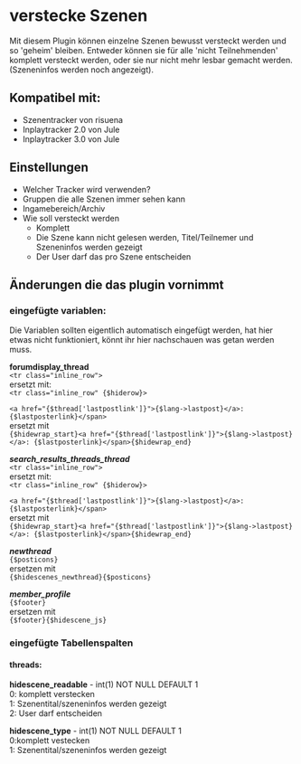 # verstecke Szenen
Mit diesem Plugin können einzelne Szenen bewusst versteckt werden und so 'geheim' bleiben. Entweder können sie für alle 'nicht Teilnehmenden' komplett versteckt werden, oder sie nur nicht mehr lesbar gemacht werden. (Szeneninfos werden noch angezeigt).

    
## Kompatibel mit:
- Szenentracker von risuena
- Inplaytracker 2.0 von Jule
- Inplaytracker 3.0 von Jule

## Einstellungen
- Welcher Tracker wird verwenden?
- Gruppen die alle Szenen immer sehen kann
- Ingamebereich/Archiv
- Wie soll versteckt werden
  - Komplett
  - Die Szene kann nicht gelesen werden, Titel/Teilnemer und Szeneninfos werden gezeigt
  - Der User darf das pro Szene entscheiden


## Änderungen die das plugin vornimmt
### eingefügte variablen:
Die Variablen sollten eigentlich automatisch eingefügt werden, hat hier etwas nicht funktioniert, könnt ihr hier nachschauen was getan werden muss. 
  
    
  **forumdisplay_thread**  
  ```<tr class="inline_row">```   
    ersetzt mit:   
  ```<tr class="inline_row" {$hiderow}>```
      
 ```<a href="{$thread['lastpostlink']}">{$lang->lastpost}</a>: {$lastposterlink}</span>```  
 ersetzt mit  
 ```{$hidewrap_start}<a href="{$thread['lastpostlink']}">{$lang->lastpost}</a>: {$lastposterlink}</span>{$hidewrap_end}```
  
  
  ***search_results_threads_thread***   
  ```<tr class="inline_row">```   
    ersetzt mit:   
  ```<tr class="inline_row" {$hiderow}>```  
    
    
 ```<a href="{$thread['lastpostlink']}">{$lang->lastpost}</a>: {$lastposterlink}</span>```  
 ersetzt mit  
 ```{$hidewrap_start}<a href="{$thread['lastpostlink']}">{$lang->lastpost}</a>: {$lastposterlink}</span>{$hidewrap_end}```    
      
      
  ***newthread***   
  ```{$posticons}```   
  ersetzen mit  
 ```{$hidescenes_newthread}{$posticons} ```    
    
  ***member_profile***   
  ```{$footer}```   
  ersetzen mit  
   ```{$footer}{$hidescene_js} ```    
    
  
### eingefügte Tabellenspalten
#### threads:
  **hidescene_readable** - int(1) NOT NULL DEFAULT 1  
    0: komplett verstecken  
    1: Szenentital/szeneninfos werden gezeigt  
    2: User darf entscheiden  
  
  **hidescene_type** - int(1) NOT NULL DEFAULT 1  
    0:komplett vestecken  
    1: Szenentital/szeneninfos werden gezeigt  

